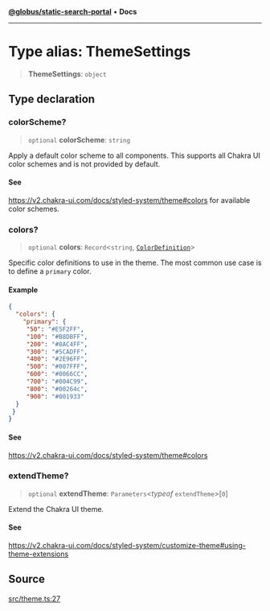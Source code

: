 [**@globus/static-search-portal**](../../README.md) • **Docs**

***

# Type alias: ThemeSettings

> **ThemeSettings**: `object`

## Type declaration

### colorScheme?

> `optional` **colorScheme**: `string`

Apply a default color scheme to all components.
This supports all Chakra UI color schemes and is not provided by default.

#### See

https://v2.chakra-ui.com/docs/styled-system/theme#colors for available color schemes.

### colors?

> `optional` **colors**: `Record`\<`string`, [`ColorDefinition`](ColorDefinition.md)\>

Specific color definitions to use in the theme.
The most common use case is to define a `primary` color.

#### Example

```json
{
  "colors": {
    "primary": {
     "50": "#E5F2FF",
     "100": "#B8DBFF",
     "200": "#8AC4FF",
     "300": "#5CADFF",
     "400": "#2E96FF",
     "500": "#007FFF",
     "600": "#0066CC",
     "700": "#004C99",
     "800": "#00264c",
     "900": "#001933"
  }
 }
}
```

#### See

https://v2.chakra-ui.com/docs/styled-system/theme#colors

### extendTheme?

> `optional` **extendTheme**: `Parameters`\<*typeof* `extendTheme`\>\[`0`\]

Extend the Chakra UI theme.

#### See

https://v2.chakra-ui.com/docs/styled-system/customize-theme#using-theme-extensions

## Source

[src/theme.ts:27](https://github.com/globus/static-search-portal/blob/070e36d2f911e99d43e515c735c6dc05f429a795/src/theme.ts#L27)
